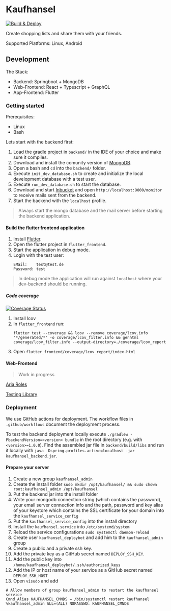 # Kaufhansel

[![Build & Deploy](https://github.com/zwohansel/kaufhansel/actions/workflows/build.yml/badge.svg)](https://github.com/zwohansel/kaufhansel/actions/workflows/build.yml)

Create shopping lists and share them with your friends.

Supported Platforms: Linux, Android

## Development

The Stack:

* Backend: Springboot + MongoDB
* Web-Frontend: React + Typescript + GraphQL
* App-Frontend: Flutter

### Getting started

Prerequisites:
 * Linux
 * Bash

Lets start with the backend first:


1. Load the gradle project in `backend/` in the IDE of your choice and make sure it compiles.
2. Download and install the comunity version of [MongoDB](https://docs.mongodb.com/manual/administration/install-community/).
3. Open a bash and `cd` into the `backend/` folder.
4. Execute `init_dev_database.sh` to create and initialize the local development database with a test user.
5. Execute `run_dev_database.sh` to start the database.
6. Download and start [Inbucket](https://www.inbucket.org/) and open `http://localhost:9000/monitor` to receive mails sent from the backend.
7. Start the backend with the `localhost` profile.

> Always start the mongo database and the mail server before starting the backend application.

#### Build the flutter frontend application

1. Install [Flutter](https://flutter.dev/).
2. Open the flutter project in `flutter_frontend`.
3. Start the application in debug mode.
4. Login with the test user:
   ```
   EMail:    test@test.de
   Password: test
   ```

> In debug mode the application will run against `localhost` where your dev-backend should be running.

##### Code coverage

[![Coverage Status](https://coveralls.io/repos/github/zwohansel/kaufhansel/badge.svg?branch=master)](https://coveralls.io/github/zwohansel/kaufhansel?branch=master)

1. Install lcov
2. In ``flutter_frontend`` run:
   ```
   flutter test --coverage && lcov --remove coverage/lcov.info '*/generated/*' -o coverage/lcov_filter.info && genhtml coverage/lcov_filter.info --output-directory=./coverage/lcov_report
   ```
3. Open ``flutter_frontend/coverage/lcov_report/index.html``

#### Web-Frontend

> Work in progress


[Aria Roles](https://github.com/A11yance/aria-query#elements-to-roles)

[Testing Library](https://github.com/testing-library/jest-dom)

### Deployment

We use GitHub actions for deployment. 
The workflow files in `.github/workflows` document the deployment process.

To test the backend deployment locally execute `./gradlew -PbackendVersion=<version> bundle` in the root directory (e.g. with `<version>=1.0.0`).
Find the assembled jar file in `backend/build/libs` and run it locally with `java -Dspring.profiles.active=localhost -jar kaufhansel_backend.jar`.

#### Prepare your server

1. Create a new group `kaufhansel_admin`
2. Create the install folder `sudo mkdir /opt/kaufhansel/ && sudo chown root:kaufhansel_admin /opt/kaufhansel`
3. Put the backend jar into the install folder
4. Write your mongodb connection string (which contains the password), your email server connection info and the
   path, password and key alias of your keystore which contains the SSL certificate for your domain into the `kaufhansel_service_config`
5. Put the `kaufhansel_service_config` into the install directory
6. Install the `kaufhansel.service` into `/etc/systemd/system`
7. Reload the service configurations `sudo systemctl daemon-reload`
8. Create user `kaufhansel_deploybot` and add him to the `kaufhansel_admin` group
9. Create a public and a private ssh key. 
10. Add the private key as a GitHub secret named `DEPLOY_SSH_KEY`.
11. Add the public key into `/home/kaufhansel_deploybot/.ssh/authorized_keys`
12. Add the IP or host name of your service as a GitHub secret named `DEPLOY_SSH_HOST`
13. Open `visudo` and add
```
# Allow members of group kaufhansel_admin to restart the kaufhansel service
Cmnd_Alias KAUFHANSEL_CMNDS = /bin/systemctl restart kaufhansel
%kaufhansel_admin ALL=(ALL) NOPASSWD: KAUFHANSEL_CMNDS
```
